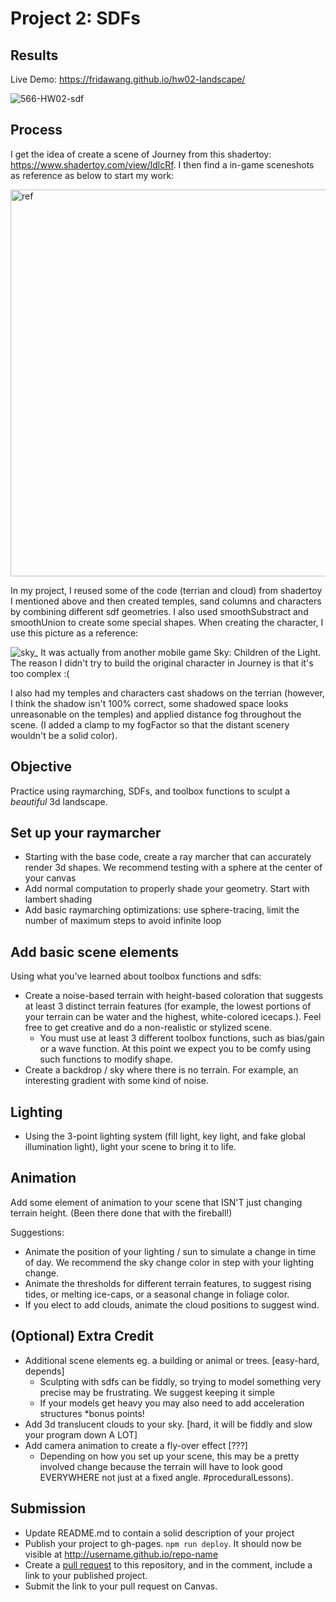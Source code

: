 # Project 2: SDFs

## Results
Live Demo: https://fridawang.github.io/hw02-landscape/

![566-HW02-sdf](https://user-images.githubusercontent.com/33616958/193724462-df608559-04a8-4620-a44f-199082cdb722.gif)

## Process
I get the idea of create a scene of Journey from this shadertoy: https://www.shadertoy.com/view/ldlcRf. 
I then find a in-game sceneshots as reference as below to start my work:

<img width="619" alt="ref" src="https://user-images.githubusercontent.com/33616958/193725278-9bbc0db2-0dd9-4f74-9df7-6fbc1040b3b9.png">

In my project, I reused some of the code (terrian and cloud) from shadertoy I mentioned above and then created temples, sand columns and characters by combining different sdf geometries. I also used smoothSubstract and smoothUnion to create some special shapes. 
When creating the character, I use this picture as a reference:

![sky_](https://user-images.githubusercontent.com/33616958/193725239-539334ce-d7c9-4b00-8bfb-1945f12ca856.jpg)
It was actually from another mobile game Sky: Children of the Light. The reason I didn't try to build the original character in Journey is that it's too complex :(

I also had my temples and characters cast shadows on the terrian (however, I think the shadow isn't 100% correct, some shadowed space looks unreasonable on the temples) and applied distance fog throughout the scene. (I added a clamp to my fogFactor so that the distant scenery wouldn't be a solid color).

## Objective

Practice using raymarching, SDFs, and toolbox functions to sculpt a *beautiful* 3d landscape. 

## Set up your raymarcher

* Starting with the base code, create a ray marcher that can accurately render 3d shapes. We recommend testing with a sphere at the center of your canvas
* Add normal computation to properly shade your geometry. Start with lambert shading
* Add basic raymarching optimizations: use sphere-tracing, limit the number of maximum steps to avoid infinite loop

## Add basic scene elements

Using what you've learned about toolbox functions and sdfs:
* Create a noise-based terrain with height-based coloration that suggests at least 3 distinct terrain features (for example, the lowest portions of your terrain can be water and the highest, white-colored icecaps.). Feel free to get creative and do a non-realistic or stylized scene.
    * You must use at least 3 different toolbox functions, such as bias/gain or a wave function. At this point we expect you to be comfy using such functions to modify shape.
* Create a backdrop / sky where there is no terrain. For example, an interesting gradient with some kind of noise.

## Lighting

* Using the 3-point lighting system (fill light, key light, and fake global illumination light), light your scene to bring it to life.

## Animation
Add some element of animation to your scene that ISN'T just changing terrain height. (Been there done that with the fireball!)

Suggestions:
* Animate the position of your lighting / sun to simulate a change in time of day. We recommend the sky change color in step with your lighting change.
* Animate the thresholds for different terrain features, to suggest rising tides, or melting ice-caps, or a seasonal change in foliage color. 
* If you elect to add clouds, animate the cloud positions to suggest wind.

## (Optional) Extra Credit

* Additional scene elements eg. a building or animal or trees. [easy-hard, depends]
   * Sculpting with sdfs can be fiddly, so trying to model something very precise may be frustrating. We suggest keeping it simple
   * If your models get heavy you may also need to add acceleration structures *bonus points!
* Add 3d translucent clouds to your sky. [hard, it will be fiddly and slow your program down A LOT]
* Add camera animation to create a fly-over effect [???]
   * Depending on how you set up your scene, this may be a pretty involved change because the terrain will have to look good EVERYWHERE not just at a fixed angle. #proceduralLessons).

## Submission

- Update README.md to contain a solid description of your project
- Publish your project to gh-pages. `npm run deploy`. It should now be visible at http://username.github.io/repo-name
- Create a [pull request](https://help.github.com/articles/creating-a-pull-request/) to this repository, and in the comment, include a link to your published project.
- Submit the link to your pull request on Canvas.

